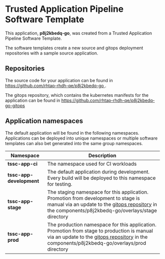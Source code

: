 # Trusted Application Pipeline Software Template

This application, **p8j2kbedq-go**, was created from a Trusted Application Pipeline Software Template.

The software templates create a new source and gitops deployment repositories with a sample source application. 

## Repositories

The source code for your application can be found in [https://github.com/rhtap-rhdh-qe/p8j2kbedq-go ](https://github.com/rhtap-rhdh-qe/p8j2kbedq-go ).
 
The gitops repository, which contains the kubernetes manifests for the application can be found in 
[https://github.com/rhtap-rhdh-qe/p8j2kbedq-go-gitops ](https://github.com/rhtap-rhdh-qe/p8j2kbedq-go-gitops ) 

## Application namespaces 

The default application will be found in the following namespaces. Applications can be deployed into unique namespaces or multiple software templates can also bet generated into the same group namespaces.  

|  Namespace   |  Description   |  
| -------- | -------- |
| **tssc-app-ci** | The namespace used for CI workloads |
| **tssc-app-development** | The default application during development. Every build will be deployed to this namespace for testing. |
| **tssc-app-stage** | The staging namespace for this application. Promotion from development to stage is manual via an update to the [gitops repository](https://github.com/rhtap-rhdh-qe/p8j2kbedq-go-gitops ) in the components/p8j2kbedq-go/overlays/stage directory |
| **tssc-app-prod** | The production namespace for this application. Promotion from stage to production is manual via an update to the [gitops repository](https://github.com/rhtap-rhdh-qe/p8j2kbedq-go-gitops ) in the components/p8j2kbedq-go/overlays/prod directory |